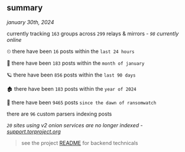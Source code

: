 
## summary
_january 30th, 2024_

currently tracking `163` groups across `299` relays & mirrors - _`98` currently online_

⏲ there have been `16` posts within the `last 24 hours`

🦈 there have been `183` posts within the `month of january`

🪐 there have been `856` posts within the `last 90 days`

🏚 there have been `183` posts within the `year of 2024`

🦕 there have been `9465` posts `since the dawn of ransomwatch`

there are `96` custom parsers indexing posts

_`20` sites using v2 onion services are no longer indexed - [support.torproject.org](https://support.torproject.org/onionservices/v2-deprecation/)_

> see the project [README](https://github.com/joshhighet/ransomwatch#ransomwatch--) for backend technicals
